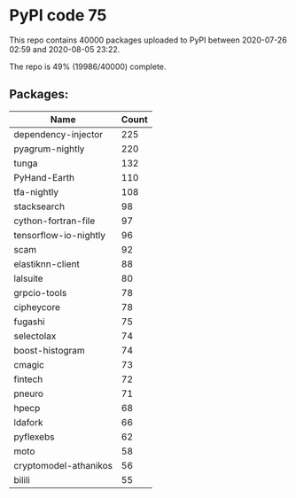 # PyPI code 75

This repo contains 40000 packages uploaded to PyPI between 
2020-07-26 02:59 and 2020-08-05 23:22.

The repo is 49% (19986/40000) complete.

## Packages:

| Name  | Count |
| ----- | ----- |
| dependency-injector | 225 |
| pyagrum-nightly | 220 |
| tunga | 132 |
| PyHand-Earth | 110 |
| tfa-nightly | 108 |
| stacksearch | 98 |
| cython-fortran-file | 97 |
| tensorflow-io-nightly | 96 |
| scam | 92 |
| elastiknn-client | 88 |
| lalsuite | 80 |
| grpcio-tools | 78 |
| cipheycore | 78 |
| fugashi | 75 |
| selectolax | 74 |
| boost-histogram | 74 |
| cmagic | 73 |
| fintech | 72 |
| pneuro | 71 |
| hpecp | 68 |
| ldafork | 66 |
| pyflexebs | 62 |
| moto | 58 |
| cryptomodel-athanikos | 56 |
| bilili | 55 |


